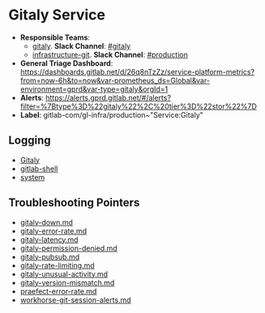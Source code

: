 <!-- MARKER: do not edit this section directly. Edit services/service-catalog.yml then run scripts/generate-docs -->
#  Gitaly Service

* **Responsible Teams**:
  * [gitaly](https://about.gitlab.com/handbook/engineering/dev-backend/gitaly/). **Slack Channel**: [#gitaly](https://gitlab.slack.com/archives/gitaly)
  * [infrastructure-git](https://about.gitlab.com/handbook/engineering/infrastructure/team/reliability/). **Slack Channel**: [#production](https://gitlab.slack.com/archives/production)
* **General Triage Dashboard**: https://dashboards.gitlab.net/d/26q8nTzZz/service-platform-metrics?from=now-6h&to=now&var-prometheus_ds=Global&var-environment=gprd&var-type=gitaly&orgId=1
* **Alerts**: https://alerts.gprd.gitlab.net/#/alerts?filter=%7Btype%3D%22gitaly%22%2C%20tier%3D%22stor%22%7D
* **Label**: gitlab-com/gl-infra/production~"Service:Gitaly"

## Logging

* [Gitaly](https://log.gitlab.net/goto/4f0bd7f08b264e7de970bb0cc9530f9d)
* [gitlab-shell](https://log.gitlab.net/goto/ba97a9597863f0df1c3b894b44eb1db6)
* [system](https://log.gitlab.net/goto/7cfb513706cffc0789ad0842674e108a)

## Troubleshooting Pointers

* [gitaly-down.md](gitaly-down.md)
* [gitaly-error-rate.md](gitaly-error-rate.md)
* [gitaly-latency.md](gitaly-latency.md)
* [gitaly-permission-denied.md](gitaly-permission-denied.md)
* [gitaly-pubsub.md](gitaly-pubsub.md)
* [gitaly-rate-limiting.md](gitaly-rate-limiting.md)
* [gitaly-unusual-activity.md](gitaly-unusual-activity.md)
* [gitaly-version-mismatch.md](gitaly-version-mismatch.md)
* [praefect-error-rate.md](praefect-error-rate.md)
* [workhorse-git-session-alerts.md](workhorse-git-session-alerts.md)
<!-- END_MARKER -->
